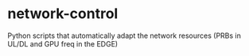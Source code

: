# network-control
Python scripts that automatically adapt the network resources (PRBs in UL/DL and GPU freq in the EDGE)

